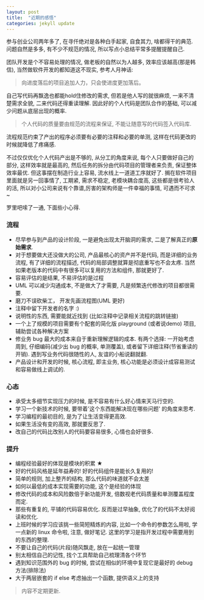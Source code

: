 ```yaml
---
layout: post
title:  "近期的感悟"
categories: jekyll update
---
```


参与创业公司两年多了, 在寻仟绝对是各种白手起家, 自食其力, 啥都得干的典范.
问题自然是多多, 有不少不规范的情况, 所以写点小总结平常多提醒提醒自己.

团队开发是个不容易处理的情况, 做老板的自然以为人越多, 效率应该越高(那是韩信), 当然做软件开发的都知道这不现实, 参考人月神话:

> 向进度落后的项目追加人力，只会使进度更加落后。

自己写代码再飘逸也都能hold住修改的需求, 但若是他人写的就很麻烦, 一来不清楚需求全貌, 二来代码还得重读理解. 因此好的个人代码是团队合作的基础, 可以减少问题从底层出现的概率.

> 个人代码的质量要由规范的流程来保证, 不能让随意写的代码签入代码库.

流程规范约束了产出的程序必须要有必要的注释和必要的单测, 这样在代码更改的时候就降低了疼痛感.

不过仅仅优化个人代码产出是不够的, 从分工的角度来说, 每个人只要做好自己的部分, 这样效率就是最高的, 然后任务的拆分由代码项目的管理者来负责, 保证整体效率最优. 但这事摆在制造行业上容易, 流水线上一道道工序就好了. 搁在软件项目里面就是另一回事情了, 工期紧, 需求不稳定, 老模块耦合度高, 这些都是很考验人的活, 所以对小公司来说有个靠谱,厉害的架构师是一件幸福的事情, 可遇而不可求~ 

罗里吧嗦了一通, 下面些小心得.

### 流程

- 尽早参与到产品的设计阶段, 一是避免出现太开脑洞的需求, 二是了解真正的**原始需求**.
- 对于想要做大还没做大的公司, 产品最核心的资产并不是代码, 而是详细的业务流程, 有了详细的流程描述, 代码的局部调整就算是彻底重写也不会太疼.  当然如果老版本的代码中有很多可以复用的方法和组件, 那就更好了.
- 容易评估的是结果, 不易评估的是过程
- UML 可以减少沟通成本, 不是做大了才需要, 凡是频繁迭代修改的项目都很需要.
- 磨刀不误砍柴工， 开发先画流程图(UML 更好)
- 注释中留下开发者的名字 :)
- 说明性的东西, 需要能就近找到 (比如注释中记录相关流程的跳转链接)
- 一个上了规模的项目需要有个配套的简化版 playground (或者说demo) 项目, 辅助尝试各种解决方案
- 修业务 bug 最大的成本来自于重新理解逻辑的成本. 有两个选择: 一开始考虑周到, 仔细编码(减少出 bug 的概率, 单测覆盖), 或者留下详细注释(节省重读的开销). 遇到写业务代码很随性的人, 友谊的小船说翻就翻.
- 产品设计和开发的时候, 核心流程, 即主业务, 核心功能是必须设计成容易测试和容易做线上调试的.

### 心态

- 承受太多细节实现压力的时候, 是不容易有什么好心情来天马行空的.
- 学习一个新技术的时候, 要带着'这个东西能解决现在哪些问题' 的角度来思考.
- 学习编程的最初目的, 是为了让生活变得更高效.
- 如果生活没有变的高效, 那就要反思了.
- 改自己的代码比改别人的代码要容易很多, 心情也会好很多.

### 提升

- 编程经验最好的体现是模块的积累 ★
- 好的代码风格是延年益寿的! 好的代码组件是能长久复用的!
- 简单的规则, 加上整齐的结构, 那么代码的味道就不会太差
- 如何以最低的成本实现需要的功能, 这个是经验的体现
- 修改代码的成本和风险数倍于新功能开发, 倍数视老代码质量和单测覆盖程度而定.
- 那些有重复的, 平铺的代码容易优化. 反而是过早抽象, 优化了的代码不太好阅读和优化.
- 上班时候的学习应该挑一些简短精炼的内容, 比如一个命令的参数怎么用啦, 学一点新的 linux 命令啦, 注意, 做好笔记. 这里的学习是指开发过程中需要用到的东西的整理.
- 不要让自己的代码(片段)随风飘走, 放在一起统一管理
- 别太相信自己的记性, 找个工具帮助自己梳理清各个环节
- 遇到知识范围外的 bug 的时候, 尝试在相似的环境中复现它是最好的 debug 方法(排除法)
- 大于两层嵌套的 if else 考虑抽出一个函数, 提供语义上的支持


> 内容不定期更新.
